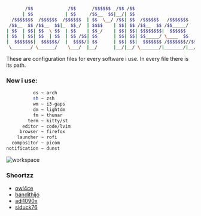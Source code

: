 ```sh
       /$$             /$$      /$$$$$$  /$$ /$$
      | $$            | $$     /$$__  $$|__/| $$
  /$$$$$$$  /$$$$$$  /$$$$$$  | $$  \__/ /$$| $$  /$$$$$$   /$$$$$$$
 /$$__  $$ /$$__  $$|_  $$_/  | $$$$    | $$| $$ /$$__  $$ /$$_____/
| $$  | $$| $$  \ $$  | $$    | $$_/    | $$| $$| $$$$$$$$|  $$$$$$
| $$  | $$| $$  | $$  | $$ /$$| $$      | $$| $$| $$_____/ \____  $$
|  $$$$$$$|  $$$$$$/  |  $$$$/| $$      | $$| $$|  $$$$$$$ /$$$$$$$//$$
 \_______/ \______/    \___/  |__/      |__/|__/ \_______/|_______/|__/
```

These are configuration files for every software i use.
In every file there is its path.

### Now i use:

```sh
          os ~ arch
          sh ~ zsh
          wm ~ i3-gaps
          dm ~ lightdm
          fm ~ thunar
        term ~ kitty/st
      editor ~ code/lvim
     browser ~ firefox
    launcher ~ rofi
  compositor ~ picom
notification ~ dunst
```

![workspace](https://raw.githubusercontent.com/opxop/dotfiles/main/.captures/scrot.png)

### Shoortzz

- [owl4ce](https://github.com/owl4ce)
- [bandithijo](https://github.com/bandithijo)
- [adi1090x](https://github.com/adi1090x)
- [siduck76](https://github.com/siduck76)
